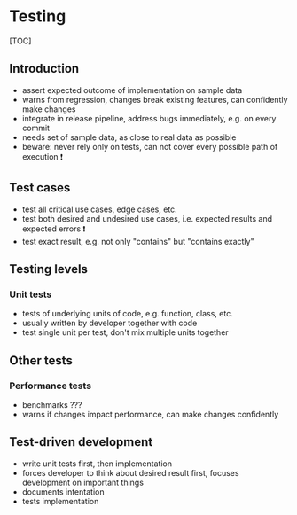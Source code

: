 # Testing

[TOC]



## Introduction

- assert expected outcome of implementation on sample data
- warns from regression, changes break existing features, can confidently make changes
- integrate in release pipeline, address bugs immediately, e.g. on every commit
- needs set of sample data, as close to real data as possible
- beware: never rely only on tests, can not cover every possible path of execution ❗️



## Test cases

- test all critical use cases, edge cases, etc.
- test both desired and undesired use cases, i.e. expected results and expected errors ❗️
- test exact result, e.g. not only "contains" but "contains exactly"



## Testing levels

### Unit tests

- tests of underlying units of code, e.g. function, class, etc.
- usually written by developer together with code
- test single unit per test, don't mix multiple units together



## Other tests

### Performance tests
<!-- ToDo: Finish -->

- benchmarks ???
- warns if changes impact performance, can make changes confidently



## Test-driven development

- write unit tests first, then implementation
- forces developer to think about desired result first, focuses development on important things
- documents intentation
- tests implementation